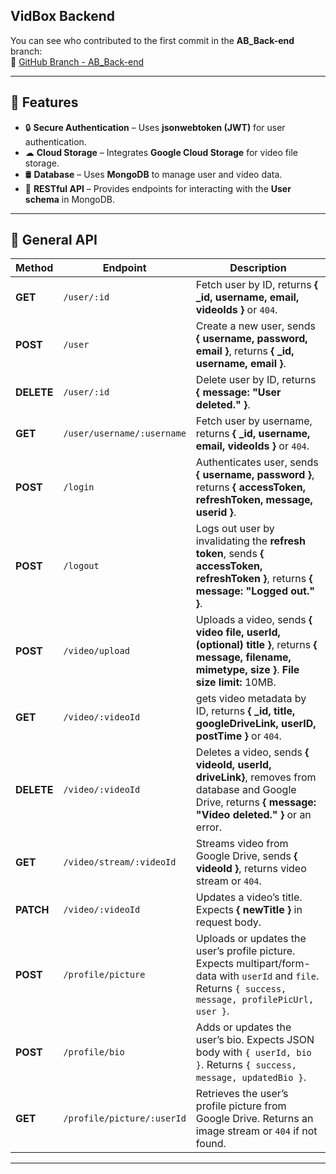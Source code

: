 ## VidBox Backend  

You can see who contributed to the first commit in the **AB_Back-end** branch:  
🔗 [GitHub Branch - AB_Back-end](https://github.com/lainl/VidBox-Backend/tree/AB_Back-end)  

---

## 🚀 Features  
- 🔒 **Secure Authentication** – Uses **jsonwebtoken (JWT)** for user authentication.  
- ☁ **Cloud Storage** – Integrates **Google Cloud Storage** for video file storage.  
- 🛢 **Database** – Uses **MongoDB** to manage user and video data.  
- 🔄 **RESTful API** – Provides endpoints for interacting with the **User schema** in MongoDB.  

---

## 📡 General API  

| Method  | Endpoint                     | Description |
|---------|------------------------------|-------------|
| **GET**  | `/user/:id`                  | Fetch user by ID, returns **{ _id, username, email, videoIds }** or `404`. |
| **POST** | `/user`                      | Create a new user, sends **{ username, password, email }**, returns **{ _id, username, email }**. |
| **DELETE** | `/user/:id`               | Delete user by ID, returns **{ message: "User deleted." }**. |
| **GET**  | `/user/username/:username`   | Fetch user by username, returns **{ _id, username, email, videoIds }** or `404`. |
| **POST** | `/login`                     | Authenticates user, sends **{ username, password }**, returns **{ accessToken, refreshToken, message, userid }**. |
| **POST** | `/logout`                    | Logs out user by invalidating the **refresh token**, sends **{ accessToken, refreshToken }**, returns **{ message: "Logged out." }**. |
| **POST** | `/video/upload` | Uploads a video, sends **{ video file, userId, (optional) title }**, returns **{ message, filename, mimetype, size }**. **File size limit:** 10MB. |
| **GET**  | `/video/:videoId`            | gets video metadata by ID, returns **{ _id, title, googleDriveLink, userID, postTime }** or `404`. |
| **DELETE** | `/video/:videoId` | Deletes a video, sends **{ videoId, userId, driveLink}**, removes from database and Google Drive, returns **{ message: "Video deleted." }** or an error. |
| **GET**  | `/video/stream/:videoId`         | Streams video from Google Drive, sends **{ videoId }**, returns video stream or `404`. |
| **PATCH**  | `/video/:videoId`                | Updates a video’s title. Expects **{ newTitle }** in request body. |
| **POST** | `/profile/picture`         | Uploads or updates the user’s profile picture. Expects multipart/form-data with `userId` and `file`. Returns `{ success, message, profilePicUrl, user }`. |
| **POST** | `/profile/bio`             | Adds or updates the user’s bio. Expects JSON body with `{ userId, bio }`. Returns `{ success, message, updatedBio }`. |
| **GET**  | `/profile/picture/:userId` | Retrieves the user’s profile picture from Google Drive. Returns an image stream or `404` if not found.              |
---
